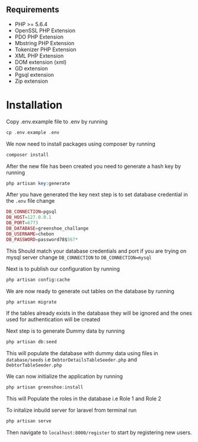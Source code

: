 ## Requirements
- PHP >= 5.6.4
- OpenSSL PHP Extension
- PDO PHP Extension
- Mbstring PHP Extension
- Tokenizer PHP Extension
- XML PHP Extension
- DOM extension (xml)
- GD extension
- Pgsql extension
- Zip extension

# Installation

Copy .env.example file to .env by running

```php
cp .env.example .env
```

We now need to install packages using composer by running


```php
composer install
```

After the new file has been created you need to generate a hash key by running

```php
php artisan key:generate
```

After you have generated the key next step is to set database credential in the `.env` file change

```php
DB_CONNECTION=pgsql
DB_HOST=127.0.0.1
DB_PORT=6773
DB_DATABASE=greenshoe_challange
DB_USERNAME=chebon
DB_PASSWORD=password78$567*
```
This Should match your database credentials and port if you are trying on mysql server change `DB_CONNECTION`  to `DB_CONNECTION=mysql`

Next is to publish our configuration by running

```php
php artisan config:cache
```


We are now ready to generate out tables on the database by running

```php
php artisan migrate
```

If the tables already exists in the database they will be ignored and the ones used for authentication will be created


Next step is to generate Dummy data by running

```php
php artisan db:seed
```

This will populate the database with dummy data using files in `database/seeds` i.e `DebtorDetailsTableSeeder.php` and  `DebtorTableSeeder.php`

We can now initialize the application by running

```php
php artisan greenshoe:install
```

This will Populate the roles in the database i.e  Role 1 and Role 2


To initalize  inbuild server for laravel from terminal run

```php
php artisan serve
```

Then navigate to `localhost:8000/register`  to start by registering new users. 



